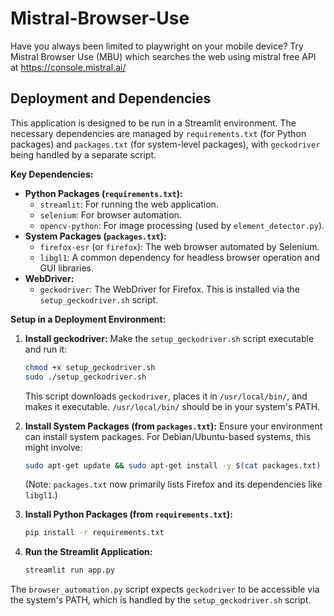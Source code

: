 # Mistral-Browser-Use
Have you always been limited to playwright on your mobile device? Try Mistral Browser Use (MBU) which searches the web using mistral free API at https://console.mistral.ai/

## Deployment and Dependencies

This application is designed to be run in a Streamlit environment. The necessary dependencies are managed by `requirements.txt` (for Python packages) and `packages.txt` (for system-level packages), with `geckodriver` being handled by a separate script.

**Key Dependencies:**

*   **Python Packages (`requirements.txt`):**
    *   `streamlit`: For running the web application.
    *   `selenium`: For browser automation.
    *   `opencv-python`: For image processing (used by `element_detector.py`).
*   **System Packages (`packages.txt`):**
    *   `firefox-esr` (or `firefox`): The web browser automated by Selenium.
    *   `libgl1`: A common dependency for headless browser operation and GUI libraries.
*   **WebDriver:**
    *   `geckodriver`: The WebDriver for Firefox. This is installed via the `setup_geckodriver.sh` script.

**Setup in a Deployment Environment:**

1.  **Install geckodriver:**
    Make the `setup_geckodriver.sh` script executable and run it:
    ```bash
    chmod +x setup_geckodriver.sh
    sudo ./setup_geckodriver.sh
    ```
    This script downloads `geckodriver`, places it in `/usr/local/bin/`, and makes it executable. `/usr/local/bin/` should be in your system's PATH.

2.  **Install System Packages (from `packages.txt`):**
    Ensure your environment can install system packages. For Debian/Ubuntu-based systems, this might involve:
    ```bash
    sudo apt-get update && sudo apt-get install -y $(cat packages.txt)
    ```
    (Note: `packages.txt` now primarily lists Firefox and its dependencies like `libgl1`.)

3.  **Install Python Packages (from `requirements.txt`):**
    ```bash
    pip install -r requirements.txt
    ```

4.  **Run the Streamlit Application:**
    ```bash
    streamlit run app.py
    ```

The `browser_automation.py` script expects `geckodriver` to be accessible via the system's PATH, which is handled by the `setup_geckodriver.sh` script.
